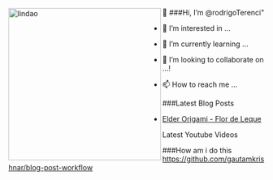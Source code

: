 [<img src="https://user-images.githubusercontent.com/45578535/139143391-128bab2e-015e-452a-9b60-cda397742530.png" width="300px" height="300px" alt="lindao" align="left">][webgitio]
👋 ###Hi, I’m @rodrigoTerenci"
- 👀 I’m interested in ...
- 🌱 I’m currently learning ...
- 💞️ I’m looking to collaborate on ...!

- 📫 How to reach me ...

###Latest Blog Posts
<!-- BLOG-POST-LIST:START -->
- [Elder Origami - Flor de Leque](https://www.youtube.com/watch?v=1xHgi6n1cc4)
<!-- BLOG-POST-LIST:END -->

Latest Youtube Videos
<!-- YOUTUBE:START -->
<!-- YOUTUBE:END -->

[webgitio]: https://rodrigoterenci.github.io/

###How am i do this
https://github.com/gautamkrishnar/blog-post-workflow
<!---
rodrigoTerenci/rodrigoTerenci is a ✨ special ✨ repository because its `README.md` (this file) appears on your GitHub profile.
You can click the Preview link to take a look at your changes.
--->
